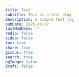 ```yaml
---
title: Test
subtitle: This is a test blog
description: a simple test log
pubDate: 2025-10-17
lastModDate: ''
radio: false
video: false
toc: true
share: true
giscus: true
search: true
ogImage: false
draft: false
---
```


